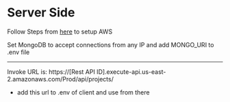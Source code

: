 # Server Side

Follow Steps from [here](https://github.com/Musa-Azeem/aws-test) to setup AWS

Set MongoDB to accept connections from any IP and add MONGO_URI to .env file

---
Invoke URL is: https://[Rest API ID].execute-api.us-east-2.amazonaws.com/Prod/api/projects/
- add this url to .env of client and use from there